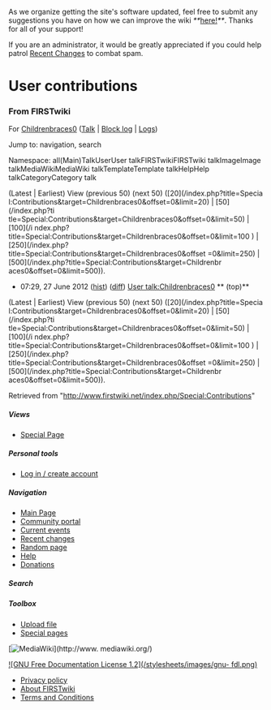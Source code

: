 As we organize getting the site's software updated, feel free to submit any
suggestions you have on how we can improve the wiki
_**_[here!](/index.php/User:Hallry/Suggestions "User:Hallry/Suggestions"
)_**_. Thanks for all of your support!

If you are an administrator, it would be greatly appreciated if you could help
patrol [Recent Changes](/index.php/Special:Recentchanges
"Special:Recentchanges" ) to combat spam.

# User contributions

### From FIRSTwiki

For [Childrenbraces0](/index.php?title=User:Childrenbraces0&action=edit
"User:Childrenbraces0" ) ([Talk](/index.php/User_talk:Childrenbraces0 "User
talk:Childrenbraces0" ) | [Block
log](/index.php?title=Special:Log&type=block&page=User:Childrenbraces0
"Special:Log" ) | [Logs](/index.php?title=Special:Log&user=Childrenbraces0
"Special:Log" ))

Jump to: navigation, search

Namespace:  all(Main)TalkUserUser talkFIRSTwikiFIRSTwiki talkImageImage
talkMediaWikiMediaWiki talkTemplateTemplate talkHelpHelp talkCategoryCategory
talk

(Latest | Earliest) View (previous 50) (next 50) ([20](/index.php?title=Specia
l:Contributions&target=Childrenbraces0&offset=0&limit=20) | [50](/index.php?ti
tle=Special:Contributions&target=Childrenbraces0&offset=0&limit=50) | [100](/i
ndex.php?title=Special:Contributions&target=Childrenbraces0&offset=0&limit=100
) | [250](/index.php?title=Special:Contributions&target=Childrenbraces0&offset
=0&limit=250) | [500](/index.php?title=Special:Contributions&target=Childrenbr
aces0&offset=0&limit=500)).

  * 07:29, 27 June 2012 ([hist](/index.php?title=User_talk:Childrenbraces0&action=history "User talk:Childrenbraces0" )) ([diff](/index.php?title=User_talk:Childrenbraces0&diff=prev&oldid=172305 "User talk:Childrenbraces0" )) [User talk:Childrenbraces0](/index.php/User_talk:Childrenbraces0 "User talk:Childrenbraces0" ) ** (top)**

(Latest | Earliest) View (previous 50) (next 50) ([20](/index.php?title=Specia
l:Contributions&target=Childrenbraces0&offset=0&limit=20) | [50](/index.php?ti
tle=Special:Contributions&target=Childrenbraces0&offset=0&limit=50) | [100](/i
ndex.php?title=Special:Contributions&target=Childrenbraces0&offset=0&limit=100
) | [250](/index.php?title=Special:Contributions&target=Childrenbraces0&offset
=0&limit=250) | [500](/index.php?title=Special:Contributions&target=Childrenbr
aces0&offset=0&limit=500)).

Retrieved from "<http://www.firstwiki.net/index.php/Special:Contributions>"

##### Views

  * [Special Page](/index.php/Special:Contributions/Childrenbraces0)

##### Personal tools

  * [Log in / create account](/index.php?title=Special:Userlogin&returnto=Special:Contributions)

[](/index.php/Main_Page "Main Page" )

##### Navigation

  * [Main Page](/index.php/Main_Page)
  * [Community portal](/index.php/FIRSTwiki:Community_portal)
  * [Current events](/index.php/Current_events)
  * [Recent changes](/index.php/Special:Recentchanges)
  * [Random page](/index.php/Special:Random)
  * [Help](/index.php/FIRSTwiki:Help)
  * [Donations](/index.php/FIRSTwiki:Site_support)

##### Search



##### Toolbox

  * [Upload file](/index.php/Special:Upload)
  * [Special pages](/index.php/Special:Specialpages)

[![MediaWiki](/skins/common/images/poweredby_mediawiki_88x31.png)](http://www.
mediawiki.org/)

[![GNU Free Documentation License 1.2](/stylesheets/images/gnu-
fdl.png)](http://www.gnu.org/copyleft/fdl.html)

  * [Privacy policy](/index.php/FIRSTwiki:Privacy_policy "FIRSTwiki:Privacy policy" )
  * [About FIRSTwiki](/index.php/FIRSTwiki:About "FIRSTwiki:About" )
  * [Terms and Conditions](/index.php/FIRSTwiki:Terms_and_conditions "FIRSTwiki:Terms and conditions" )


